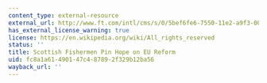 ```yaml
---
content_type: external-resource
external_url: http://www.ft.com/intl/cms/s/0/5bef6fe6-7550-11e2-a9f3-00144feabdc0.html
has_external_license_warning: true
license: https://en.wikipedia.org/wiki/All_rights_reserved
status: ''
title: Scottish Fishermen Pin Hope on EU Reform
uid: fc8a1a61-4901-47c4-8789-2f329b12ba56
wayback_url: ''
---
```

